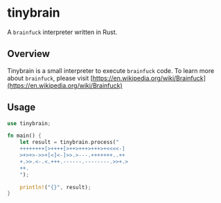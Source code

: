 # tinybrain

A `brainfuck` interpreter written in Rust.

## Overview

Tinybrain is a small interpreter to execute `brainfuck` code. To learn more about `brainfuck`, please visit [https://en.wikipedia.org/wiki/Brainfuck](https://en.wikipedia.org/wiki/Brainfuck)

## Usage

```rust
use tinybrain;

fn main() {
    let result = tinybrain.process("
    ++++++++[>++++[>++>+++>+++>+<<<<-]
    >+>+>->>+[<]<-]>>.>---.+++++++..++
    +.>>.<-.<.+++.------.--------.>>+.>
    ++.
    ");

    println!("{}", result);
}
```
